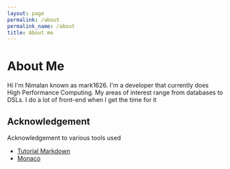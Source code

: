 ```yaml
---
layout: page
permalink: /about
permalink_name: /about
title: About me
---
```


# About Me

Hi I'm Nimalan known as mark1626. I'm a developer that currently does High Performance Computing. 
My areas of interest range from databases to DSLs. I do a lot of front-end when I get 
the time for it

## Acknowledgement

Acknowledgement to various tools used

- [Tutorial Markdown](https://github.com/tholman/tutorial-markdown)
- [Monaco](https://github.com/Microsoft/vscode/blob/master/LICENSE.txt)
